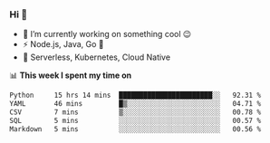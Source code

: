 ### Hi 👋

<!--
**nodejh/nodejh** is a ✨ _special_ ✨ repository because its `README.md` (this file) appears on your GitHub profile.

Here are some ideas to get you started:

- 🔭 I’m currently working on ...
- 🌱 I’m currently learning ...
- 👯 I’m looking to collaborate on ...
- 🤔 I’m looking for help with ...
- 💬 Ask me about ...
- 📫 How to reach me: ...
- 😄 Pronouns: ...
- ⚡ Fun fact: ...
-->

- 🔭 I’m currently working on something cool :wink:
- ⚡ Node.js, Java, Go :thought_balloon:
- 🤖 Serverless, Kubernetes, Cloud Native

📊 **This week I spent my time on**

<!--START_SECTION:waka-->

```txt
Python     15 hrs 14 mins  ███████████████████████░░   92.31 %
YAML       46 mins         █▒░░░░░░░░░░░░░░░░░░░░░░░   04.71 %
CSV        7 mins          ▒░░░░░░░░░░░░░░░░░░░░░░░░   00.78 %
SQL        5 mins          ░░░░░░░░░░░░░░░░░░░░░░░░░   00.57 %
Markdown   5 mins          ░░░░░░░░░░░░░░░░░░░░░░░░░   00.56 %
```

<!--END_SECTION:waka-->


<!--
:traffic_light: **Visitors**

![visitors](https://visitor-badge.glitch.me/badge?page_id=nodejh.nodejh)
-->
